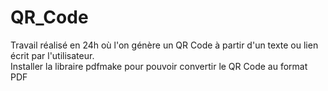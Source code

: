 # QR_Code
Travail réalisé en 24h où l'on génère un QR Code à partir d'un texte ou lien écrit par l'utilisateur. <br>
Installer la libraire pdfmake pour pouvoir convertir le QR Code au format PDF
